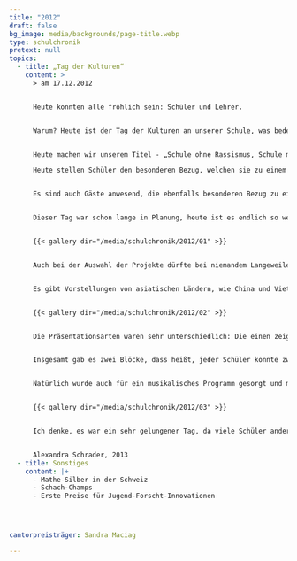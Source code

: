 ```yaml
---
title: "2012"
draft: false
bg_image: media/backgrounds/page-title.webp
type: schulchronik
pretext: null
topics:
  - title: „Tag der Kulturen“
    content: >
      > am 17.12.2012


      Heute konnten alle fröhlich sein: Schüler und Lehrer.


      Warum? Heute ist der Tag der Kulturen an unserer Schule, was bedeutet, dass wir alle länger schlafen können.


      Heute machen wir unserem Titel - „Schule ohne Rassismus, Schule mit Courage“ - alle Ehre:

      Heute stellen Schüler den besonderen Bezug, welchen sie zu einem Land oder einer Kultur haben, vor.


      Es sind auch Gäste anwesend, die ebenfalls besonderen Bezug zu einer Kultur haben.


      Dieser Tag war schon lange in Planung, heute ist es endlich so weit. Und damit auch niemand hungern muss, hat die ganze Schule ein Buffet zusammengestellt. Jede Klasse hat Essen zu einem bestimmten Land mitgebracht. Das Spektrum war riesig: Von amerikanischen HotDogs, Wraps und Cupcakes bis hin zu schwedischen und polnischen Leckereien.


      {{< gallery dir="/media/schulchronik/2012/01" >}}


      Auch bei der Auswahl der Projekte dürfte bei niemandem Langeweile aufkommen.


      Es gibt Vorstellungen von asiatischen Ländern, wie China und Vietnam, eine australische Vorstellung, europäische Veranstaltungen über Spanien, Frankreich und Ungarn bis hin zu amerikanischen Vorstellungen von Ländern wie Brasilien.


      {{< gallery dir="/media/schulchronik/2012/02" >}}


      Die Präsentationsarten waren sehr unterschiedlich: Die einen zeigen Filme, die anderen kochen leckeres Essen oder machen eine Powerpoint-Präsentation. Wem eine Kultur besonders gefallen hat, der kann gleich zu der Schüleraustauschorganisation ASF gehen, die an unserer Schule zu Gast war und sich informieren.


      Insgesamt gab es zwei Blöcke, dass heißt, jeder Schüler konnte zwei Veranstaltungen besuchen.


      Natürlich wurde auch für ein musikalisches Programm gesorgt und man hatte die Möglichkeit beim japanischen Origami seine Geschicklichkeit unter Beweis zu stellen.


      {{< gallery dir="/media/schulchronik/2012/03" >}}


      Ich denke, es war ein sehr gelungener Tag, da viele Schüler andere Kulturen entdeckt haben und sich vielleicht im Nachhinein noch damit beschäftigen. Gegen 13:00 Uhr verließen alle früher als gewöhnlich und mit strahlenden Gesichtern die Schule.


      Alexandra Schrader, 2013
  - title: Sonstiges
    content: |+
      - Mathe-Silber in der Schweiz
      - Schach-Champs
      - Erste Preise für Jugend-Forscht-Innovationen




cantorpreisträger: Sandra Maciag

---
```

